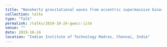 ```yaml
---
title: "Nanohertz gravitational waves from eccentric supermassive binaries"
collection: talks
type: "Talk"
permalink: /talks/2019-10-24-gwecc-iitm
venue: ""
date: 2019-10-24
location: "Indian Institute of Technology Madras, Chennai, India"
---
```

